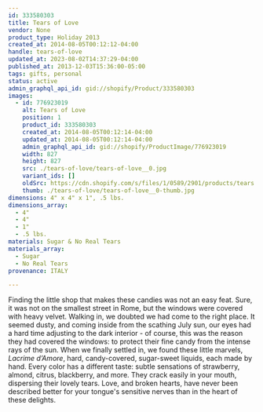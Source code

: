 ```yaml
---
id: 333580303
title: Tears of Love
vendor: None
product_type: Holiday 2013
created_at: 2014-08-05T00:12:12-04:00
handle: tears-of-love
updated_at: 2023-08-02T14:37:29-04:00
published_at: 2013-12-03T15:36:00-05:00
tags: gifts, personal
status: active
admin_graphql_api_id: gid://shopify/Product/333580303
images:
  - id: 776923019
    alt: Tears of Love
    position: 1
    product_id: 333580303
    created_at: 2014-08-05T00:12:14-04:00
    updated_at: 2014-08-05T00:12:14-04:00
    admin_graphql_api_id: gid://shopify/ProductImage/776923019
    width: 827
    height: 827
    src: ./tears-of-love/tears-of-love__0.jpg
    variant_ids: []
    oldSrc: https://cdn.shopify.com/s/files/1/0589/2901/products/tears.jpeg?v=1407211934
    thumb: ./tears-of-love/tears-of-love__0-thumb.jpg
dimensions: 4" x 4" x 1", .5 lbs.
dimensions_array:
  - 4"
  - 4"
  - 1"
  - .5 lbs.
materials: Sugar & No Real Tears
materials_array:
  - Sugar
  - No Real Tears
provenance: ITALY

---
```


Finding the little shop that makes these candies was not an easy feat. Sure, it was not on the smallest street in Rome, but the windows were covered with heavy velvet. Walking in, we doubted we had come to the right place. It seemed dusty, and coming inside from the scathing July sun, our eyes had a hard time adjusting to the dark interior - of course, this was the reason they had covered the windows: to protect their fine candy from the intense rays of the sun. When we finally settled in, we found these little marvels, _Lacrime d’Amore_, hard, candy-covered, sugar-sweet liquids, each made by hand. Every color has a different taste: subtle sensations of strawberry, almond, citrus, blackberry, and more. They crack easily in your mouth, dispersing their lovely tears. Love, and broken hearts, have never been described better for your tongue's sensitive nerves than in the heart of these delights.